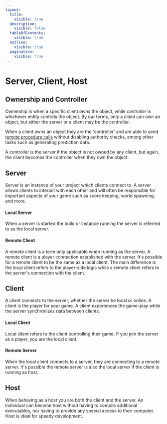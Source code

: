 ```yaml
---
layout:
  title:
    visible: true
  description:
    visible: false
  tableOfContents:
    visible: true
  outline:
    visible: true
  pagination:
    visible: true
---
```


# Server, Client, Host

## Ownership and Controller <a href="#server-and-host" id="server-and-host"></a>

Ownership is when a specific client _owns_ the object, while _controller_ is whichever entity controls the object. By our terms, only a client can own an object, but either the server or a client may be the controller.

When a client owns an object they are the 'controller' and are able to send [remote procedure calls](../../features/network-communication/remote-procedure-calls.md) without disabling authority checks, among other tasks such as generating prediction data.

A controller is the server if the object is not owned by any client, but again, the client becomes the controller when they own the object.

## Server <a href="#server-and-host" id="server-and-host"></a>

Server is an instance of your project which clients connect to. A server allows clients to interact with each other and will often be responsible for important aspects of your game such as score keeping, world spawning, and more.

#### Local Server

When a server is started the build or instance running the server is referred to as the local server.

#### Remote Client

A remote client is a term only applicable when running as the server. A remote client is a player connection established with the server. It's possible for a remote client to be the same as a local client. The main difference is the local client refers to the player-side logic while a remote client refers to the server's connection with the client.

## Client <a href="#server-and-host" id="server-and-host"></a>

A client connects to the server, whether the server be local or online. A client is the player for your game. A client experiences the game-play while the server synchronizes data between clients.

#### Local Client

Local client refers to the client controlling their game. If you join the server as a player, you are the local client.

#### Remote Server

When the local client connects to a server, they are connecting to a remote server. It's possible the remote server is also the local server if the client is running as host.

## Host <a href="#server-and-host" id="server-and-host"></a>

When behaving as a host you are both the client and the server. An individual can become host without having to compile additional executables, nor having to provide any special access to their computer. Host is ideal for speedy development.
